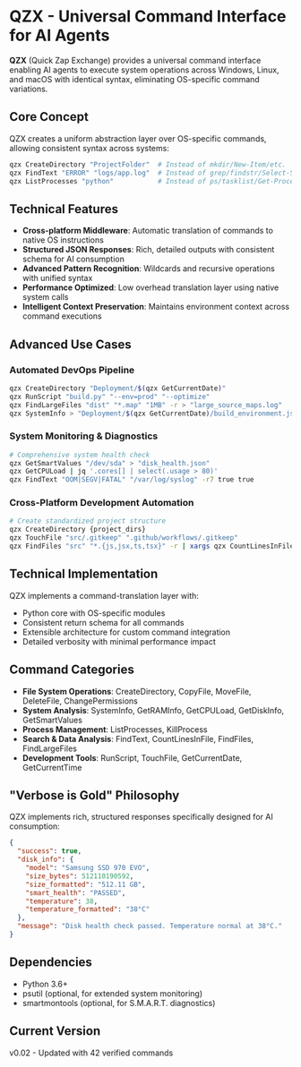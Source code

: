 # QZX - Universal Command Interface for AI Agents

**QZX** (Quick Zap Exchange) provides a universal command interface enabling AI agents to execute system operations across Windows, Linux, and macOS with identical syntax, eliminating OS-specific command variations.

## Core Concept

QZX creates a uniform abstraction layer over OS-specific commands, allowing consistent syntax across systems:

```bash
qzx CreateDirectory "ProjectFolder"  # Instead of mkdir/New-Item/etc.
qzx FindText "ERROR" "logs/app.log"  # Instead of grep/findstr/Select-String
qzx ListProcesses "python"           # Instead of ps/tasklist/Get-Process
```

## Technical Features

- **Cross-platform Middleware**: Automatic translation of commands to native OS instructions
- **Structured JSON Responses**: Rich, detailed outputs with consistent schema for AI consumption
- **Advanced Pattern Recognition**: Wildcards and recursive operations with unified syntax
- **Performance Optimized**: Low overhead translation layer using native system calls
- **Intelligent Context Preservation**: Maintains environment context across command executions

## Advanced Use Cases

### Automated DevOps Pipeline

```bash
qzx CreateDirectory "Deployment/$(qzx GetCurrentDate)"
qzx RunScript "build.py" "--env=prod" "--optimize"
qzx FindLargeFiles "dist" "*.map" "1MB" -r > "large_source_maps.log"
qzx SystemInfo > "Deployment/$(qzx GetCurrentDate)/build_environment.json"
```

### System Monitoring & Diagnostics

```bash
# Comprehensive system health check
qzx GetSmartValues "/dev/sda" > "disk_health.json"
qzx GetCPULoad | jq '.cores[] | select(.usage > 80)'
qzx FindText "OOM|SEGV|FATAL" "/var/log/syslog" -r7 true true
```

### Cross-Platform Development Automation

```bash
# Create standardized project structure
qzx CreateDirectory {project_dirs}
qzx TouchFile "src/.gitkeep" ".github/workflows/.gitkeep"
qzx FindFiles "src" "*.{js,jsx,ts,tsx}" -r | xargs qzx CountLinesInFile
```

## Technical Implementation

QZX implements a command-translation layer with:

- Python core with OS-specific modules
- Consistent return schema for all commands
- Extensible architecture for custom command integration
- Detailed verbosity with minimal performance impact

## Command Categories

- **File System Operations**: CreateDirectory, CopyFile, MoveFile, DeleteFile, ChangePermissions
- **System Analysis**: SystemInfo, GetRAMInfo, GetCPULoad, GetDiskInfo, GetSmartValues
- **Process Management**: ListProcesses, KillProcess
- **Search & Data Analysis**: FindText, CountLinesInFile, FindFiles, FindLargeFiles
- **Development Tools**: RunScript, TouchFile, GetCurrentDate, GetCurrentTime

## "Verbose is Gold" Philosophy

QZX implements rich, structured responses specifically designed for AI consumption:

```json
{
  "success": true,
  "disk_info": {
    "model": "Samsung SSD 970 EVO",
    "size_bytes": 512110190592,
    "size_formatted": "512.11 GB",
    "smart_health": "PASSED",
    "temperature": 38,
    "temperature_formatted": "38°C"
  },
  "message": "Disk health check passed. Temperature normal at 38°C."
}
```

## Dependencies

- Python 3.6+
- psutil (optional, for extended system monitoring)
- smartmontools (optional, for S.M.A.R.T. diagnostics)

## Current Version

v0.02 - Updated with 42 verified commands